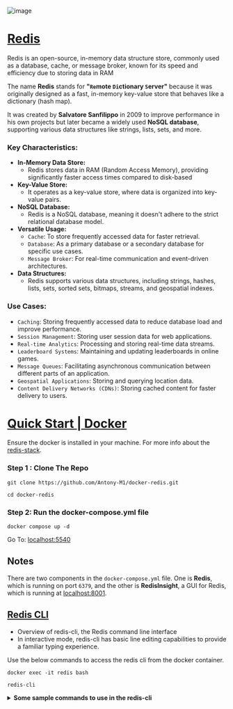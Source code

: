 ![image](https://github.com/user-attachments/assets/b8c5ec3a-be86-426e-984d-a97b9c538c9d)

# [Redis](https://redis.io/docs/latest/)
Redis is an open-source, in-memory data structure store, commonly used as a database, cache, or message broker, known for its speed and efficiency due to storing data in RAM

The name **Redis** stands for **"`Re`mote `Di`ctionary `S`erver"** because it was originally designed as a fast, in-memory key-value store that behaves like a dictionary (hash map).  

It was created by **Salvatore Sanfilippo** in 2009 to improve performance in his own projects but later became a widely used **NoSQL database**, supporting various data structures like strings, lists, sets, and more.

### Key Characteristics:

- **In-Memory Data Store:**
    - Redis stores data in RAM (Random Access Memory), providing significantly faster access times compared to disk-based 
- **Key-Value Store:**
    - It operates as a key-value store, where data is organized into key-value pairs. 
- **NoSQL Database:**
    - Redis is a NoSQL database, meaning it doesn't adhere to the strict relational database model. 
- **Versatile Usage:**
    - `Cache`: To store frequently accessed data for faster retrieval. 
    - `Database`: As a primary database or a secondary database for specific use cases. 
    - `Message Broker`: For real-time communication and event-driven architectures. 
- **Data Structures:**
    - Redis supports various data structures, including strings, hashes, lists, sets, sorted sets, bitmaps, streams, and geospatial indexes.

### Use Cases:
- `Caching`: Storing frequently accessed data to reduce database load and improve performance. 
- `Session Management`: Storing user session data for web applications. 
- `Real-time Analytics`: Processing and storing real-time data streams. 
- `Leaderboard Systems`: Maintaining and updating leaderboards in online games. 
- `Message Queues`: Facilitating asynchronous communication between different parts of an application. 
- `Geospatial Applications`: Storing and querying location data. 
- `Content Delivery Networks (CDNs)`: Storing cached content for faster delivery to users.


# [Quick Start | Docker](https://redis.io/docs/latest/operate/oss_and_stack/install/install-stack/docker/)

Ensure the docker is installed in your machine. For more info about the [redis-stack](https://hub.docker.com/r/redis/redis-stack). 

### Step 1 : Clone The Repo

```
git clone https://github.com/Antony-M1/docker-redis.git
```
```
cd docker-redis
```

### Step 2: Run the docker-compose.yml file

```
docker compose up -d
```

Go To: [localhost:5540](http://localhost:5540)

## Notes
 There are two components in the `docker-compose.yml` file. One is **Redis**, which is running on port `6379`, and the other is **RedisInsight**, a GUI for Redis, which is running at [localhost:8001](http://localhost:8001).

## [Redis CLI](https://redis.io/docs/latest/develop/tools/cli/)
- Overview of redis-cli, the Redis command line interface
- In interactive mode, redis-cli has basic line editing capabilities to provide a familiar typing experience.

Use the below commands to access the redis cli from the docker container.
```
docker exec -it redis bash
```
```
redis-cli
```

<details>
    <summary><b>Some sample commands to use in the redis-cli</b></summary>

To Select the database
```
SELECT 0
```

To set the information in the redis database

Syntax: `SET <KEY> <VALUE>`
```
SET name "John Doe"
```

To Get the information

Syntax: `GET <KEY>`
```
GET name
```
</details>


